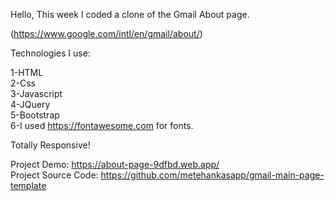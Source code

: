 Hello, This week I coded a clone of the Gmail About page.

(https://www.google.com/intl/en/gmail/about/)

Technologies I use:


1-HTML</br>
2-Css</br>
3-Javascript</br>
4-JQuery</br>
5-Bootstrap</br>
6-I used <a href="https://fontawesome.com">https://fontawesome.com</a> for fonts.

Totally Responsive!

Project Demo: https://about-page-9dfbd.web.app/ <br/>
Project Source Code: https://github.com/metehankasapp/gmail-main-page-template
